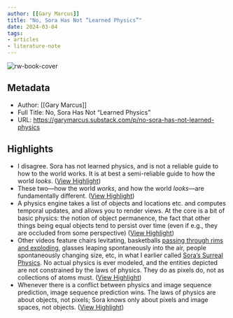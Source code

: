 ```yaml
---
author: [[Gary Marcus]]
title: "No, Sora Has Not “Learned Physics”"
date: 2024-03-04
tags: 
- articles
- literature-note
---
```

![rw-book-cover](https://substackcdn.com/image/fetch/f_auto,q_auto:good,fl_progressive:steep/https%3A%2F%2Fsubstack-post-media.s3.amazonaws.com%2Fpublic%2Fimages%2F61a1a17d-b420-42c6-987a-469726e29c5a_1072x1039.png)

## Metadata
- Author: [[Gary Marcus]]
- Full Title: No, Sora Has Not “Learned Physics”
- URL: https://garymarcus.substack.com/p/no-sora-has-not-learned-physics

## Highlights
- I disagree. Sora has not learned physics, and is not a reliable guide to how to the world works. It is at best a semi-reliable guide to how the world *looks*. ([View Highlight](https://read.readwise.io/read/01hr0cw1f1f1b7cvqnx0aqpmhf))
- These two—how the world *works*, and how the world *looks*—are fundamentally different. ([View Highlight](https://read.readwise.io/read/01hr0cw675nbmnak8rag0k8nkz))
- A physics engine takes a list of objects and locations etc. and computes temporal updates, and allows you to render views.
  At the core is a bit of basic physics: the notion of object permanence, the fact that other things being equal objects tend to persist over time (even if e.g., they are occluded from some perspective) ([View Highlight](https://read.readwise.io/read/01hr0cwty1zm9rsdkgbetefstt))
- Other videos feature chairs levitating, basketballs [passing through rims and exploding](https://youtu.be/m3Udry2fUnA?si=8WkpIEGQ7Jn73I7k), glasses leaping spontaneously into the air, people spontaneously changing size, etc, in what I earlier called [Sora’s Surreal Physics](https://garymarcus.substack.com/p/soras-surreal-physics). No actual physics is ever modeled, and the entities depicted are not constrained by the laws of physics. They do as pixels do, not as collections of atoms must. ([View Highlight](https://read.readwise.io/read/01hr0cx3yw41g4khv3a4tewm2m))
- Whenever there is a conflict between physics and image sequence prediction, image sequence prediction wins. The laws of physics are about objects, not pixels; Sora knows only about pixels and image spaces, not objects. ([View Highlight](https://read.readwise.io/read/01hr0cxvdvy4w6bvkgc7zjxpd4))
